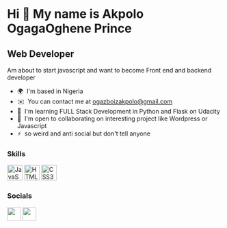 Hi 👋 My name is Akpolo OgagaOghene Prince
==========================================

Web Developer
-------------

Am about to start javascript and want to become Front end and backend developer

* 🌍  I'm based in Nigeria
* ✉️  You can contact me at [ogazboizakpolo@gmail.com](mailto:ogazboizakpolo@gmail.com)
* 🧠  I'm learning FULL Stack Development in Python and Flask on Udacity
* 🤝  I'm open to collaborating on interesting project like Wordpress or Javascript
* ⚡  so weird and anti social but don't tell anyone

### Skills

<p align="left">
<a href="https://developer.mozilla.org/en-US/docs/Web/JavaScript" target="_blank" rel="noreferrer"><img src="https://raw.githubusercontent.com/danielcranney/readme-generator/main/public/icons/skills/javascript-colored.svg" width="36" height="36" alt="JavaScript" /></a>
<a href="https://developer.mozilla.org/en-US/docs/Glossary/HTML5" target="_blank" rel="noreferrer"><img src="https://raw.githubusercontent.com/danielcranney/readme-generator/main/public/icons/skills/html5-colored.svg" width="36" height="36" alt="HTML5" /></a>
<a href="https://www.w3.org/TR/CSS/#css" target="_blank" rel="noreferrer"><img src="https://raw.githubusercontent.com/danielcranney/readme-generator/main/public/icons/skills/css3-colored.svg" width="36" height="36" alt="CSS3" /></a>
</p>


### Socials

<p align="left"> <a href="https://www.github.com/prince_akpolo" target="_blank" rel="noreferrer"><img src="https://raw.githubusercontent.com/danielcranney/readme-generator/main/public/icons/socials/github.svg" width="32" height="32" /></a> <a href="http://www.instagram.com/ogazboiz" target="_blank" rel="noreferrer"><img src="https://raw.githubusercontent.com/danielcranney/readme-generator/main/public/icons/socials/instagram.svg" width="32" height="32" /></a></p>


